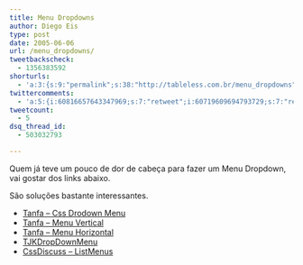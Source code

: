 ```yaml
---
title: Menu Dropdowns
author: Diego Eis
type: post
date: 2005-06-06
url: /menu_dropdowns/
tweetbackscheck:
  - 1356383592
shorturls:
  - 'a:3:{s:9:"permalink";s:38:"http://tableless.com.br/menu_dropdowns";s:7:"tinyurl";s:26:"http://tinyurl.com/4x7n4rc";s:4:"isgd";s:19:"http://is.gd/l5IHSO";}'
twittercomments:
  - 'a:5:{i:60816657643347969;s:7:"retweet";i:60719609694793729;s:7:"retweet";i:60718165147131904;s:7:"retweet";i:60717851274788864;s:7:"retweet";i:60716837733810176;s:7:"retweet";}'
tweetcount:
  - 5
dsq_thread_id:
  - 503032793

---
```

Quem já teve um pouco de dor de cabeça para fazer um Menu Dropdown, vai gostar dos links abaixo. 

São soluções bastante interessantes. 

  * [Tanfa &#8211; Css Drodown Menu][1]
  * [Tanfa &#8211; Menu Vertical][2]
  * [Tanfa &#8211; Menu Horizontal][3]
  * [TJKDropDownMenu][4]
  * [CssDiscuss &#8211; ListMenus][5]

 [1]: http://www.tanfa.co.uk/css/examples/css-dropdown-menus.asp
 [2]: http://www.tanfa.co.uk/css/examples/menu/tutorial-v.asp
 [3]: http://www.seoconsultants.com/css/menus/horizontal/
 [4]: http://www.tjkdesign.com/articles/dropdown/demo.asp
 [5]: http://css-discuss.incutio.com/?page=ListMenus
